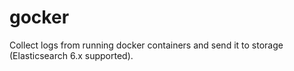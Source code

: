 # gocker



Collect logs from running docker containers and send it to storage (Elasticsearch 6.x supported).

